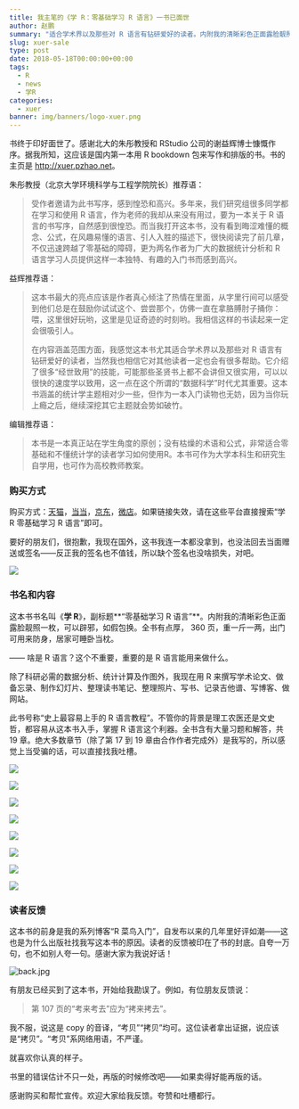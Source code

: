 ```yaml
---
title: 我主笔的《学 R：零基础学习 R 语言》一书已面世
author: 赵鹏
summary: "适合学术界以及那些对 R 语言有钻研爱好的读者。内附我的清晰彩色正面露脸靓照一枚，可以辟邪，保你不后悔。全书有点厚， 360 页，重一斤一两，出门可用来防身，居家可睡卧当枕。"
slug: xuer-sale
type: post
date: 2018-05-18T00:00:00+00:00
tags:
  - R
  - news
  - 学R
categories:
  - xuer
banner: img/banners/logo-xuer.png
---
```


书终于印好面世了。感谢北大的朱彤教授和 RStudio 公司的谢益辉博士慷慨作序。据我所知，这应该是国内第一本用 R bookdown 包来写作和排版的书。书的主页是 <http://xuer.pzhao.net>。

<!--more-->

朱彤教授（北京大学环境科学与工程学院院长）推荐语：

> 受作者邀请为此书写序，感到惶恐和高兴。多年来，我们研究组很多同学都在学习和使用 R 语言，作为老师的我却从来没有用过，要为一本关于 R 语言的书写序，自然感到很惶恐。而当我打开这本书，没有看到晦涩难懂的概念、公式，在风趣易懂的语言、引人入胜的描述下，很快阅读完了前几章，不仅迅速跨越了零基础的障碍，更为两名作者为广大的数据统计分析和 R 语言学习人员提供这样一本独特、有趣的入门书而感到高兴。

益辉推荐语：

> 这本书最大的亮点应该是作者真心倾注了热情在里面，从字里行间可以感受到他们总是在鼓励你试试这个、尝尝那个，仿佛一直在拿胳膊肘子捅你：喂，这里很好玩哟，这里是见证奇迹的时刻哟。我相信这样的书读起来一定会很吸引人。
>
>在内容涵盖范围方面，我感觉这本书尤其适合学术界以及那些对 R 语言有钻研爱好的读者，当然我也相信它对其他读者一定也会有很多帮助。它介绍了很多“经世致用”的技能，可能那些圣贤书上都不会讲但又很实用，可以以很快的速度学以致用，这一点在这个所谓的“数据科学”时代尤其重要。这本书涵盖的统计学主题相对少一些，但作为一本入门读物也无妨，因为当你玩上瘾之后，继续深挖其它主题就会势如破竹。

编辑推荐语：

> 本书是一本真正站在学生角度的原创；没有枯燥的术语和公式，非常适合零基础和不懂统计学的读者学习如何使用R。本书可作为大学本科生和研究生自学用，也可作为高校教师教案。


### 购买方式

购买方式：[天猫](https://detail.tmall.com/item.htm?id=570932940969)，[当当](http://product.dangdang.com/25278950.html)，[京东](https://item.jd.com/29022661684.html)，[微店](https://weidian.com/item.html?itemID=2533345349)。如果链接失效，请在这些平台直接搜索“学 R 零基础学习 R 语言”即可。

要好的朋友们，很抱歉，我现在国外，这书我连一本都没拿到，也没法回去当面赠送或签名——反正我的签名也不值钱，所以缺个签名也没啥损失，对吧。

![](https://github.com/pzhaonet/keller/raw/master/figdapeng/tianmao-scancode-name-small.jpg)

### 书名和内容

这本书书名叫《**学 R**》，副标题**“零基础学习 R 语言”**。内附我的清晰彩色正面露脸靓照一枚，可以辟邪，如假包换。全书有点厚， 360 页，重一斤一两，出门可用来防身，居家可睡卧当枕。

—— 啥是 R 语言？这个不重要，重要的是 R 语言能用来做什么。

除了科研必需的数据分析、统计计算及作图外，我现在用 R 来撰写学术论文、做备忘录、制作幻灯片、整理读书笔记、整理照片、写书、记录吉他谱、写博客、做网站。

此书号称“史上最容易上手的 R 语言教程”。不管你的背景是理工农医还是文史哲，都容易从这本书入手，掌握 R 语言这个利器。全书含有大量习题和解答，共 19 章。绝大多数章节（除了第 17 到 19 章由合作作者完成外）是我写的，所以感觉上当受骗的话，可以直接找我吐槽。

![](https://github.com/pzhaonet/keller/raw/master/figdapeng/序言-谢1.jpg)

![](https://github.com/pzhaonet/keller/raw/master/figdapeng/序言-谢2.jpg)

![](https://github.com/pzhaonet/keller/raw/master/figdapeng/序言-朱.jpg)

![](https://github.com/pzhaonet/keller/raw/master/figdapeng/目录1.jpg)

![](https://github.com/pzhaonet/keller/raw/master/figdapeng/目录2.jpg)

![](https://github.com/pzhaonet/keller/raw/master/figdapeng/目录3.jpg)

![](https://github.com/pzhaonet/keller/raw/master/figdapeng/目录4.jpg)

![](https://github.com/pzhaonet/keller/raw/master/figdapeng/目录5.jpg)

### 读者反馈

这本书的前身是我的系列博客“R 菜鸟入门”，自发布以来的几年里好评如潮——这也是为什么出版社找我写这本书的原因。读者的反馈被印在了书的封底。自夸一万句，也不如别人夸一句。感谢大家为我说好话！

![back.jpg](https://steemitimages.com/DQmewv7r9KDzqCs1QR8RtRiP7zn7GJUaJ27wFEA6a6cMGPC/back.jpg)

有朋友已经买到了这本书，开始给我勘误了。例如，有位朋友反馈说：

> 第 107 页的“考来考去”应为“拷来拷去”。

我不服，说这是 copy 的音译，“考贝”“拷贝”均可。这位读者拿出证据，说应该是“拷贝”。“考贝”系网络用语，不严谨。

就喜欢你认真的样子。

书里的错误估计不只一处，再版的时候修改吧——如果卖得好能再版的话。

感谢购买和帮忙宣传。欢迎大家给我反馈。夸赞和吐槽都行。


